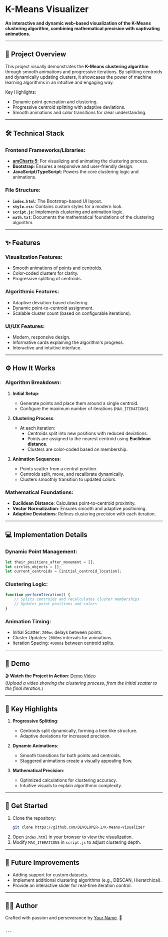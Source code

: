 # K-Means Visualizer

**An interactive and dynamic web-based visualization of the K-Means clustering algorithm, combining mathematical precision with captivating animations.** 

---

## 📜 **Project Overview**

This project visually demonstrates the **K-Means clustering algorithm** through smooth animations and progressive iterations. By splitting centroids and dynamically updating clusters, it showcases the power of machine learning algorithms in an intuitive and engaging way.

Key Highlights:
- Dynamic point generation and clustering.
- Progressive centroid splitting with adaptive deviations.
- Smooth animations and color transitions for clear understanding.

---

## 🛠️ **Technical Stack**

### **Frontend Frameworks/Libraries**:
- **[amCharts 5](https://www.amcharts.com/)**: For visualizing and animating the clustering process.
- **Bootstrap**: Ensures a responsive and user-friendly design.
- **JavaScript/TypeScript**: Powers the core clustering logic and animations.

### **File Structure**:
- **`index.html`**: The Bootstrap-based UI layout.
- **`style.css`**: Contains custom styles for a modern look.
- **`script.js`**: Implements clustering and animation logic.
- **`math.txt`**: Documents the mathematical foundations of the clustering algorithm.

---

## ✨ **Features**

### **Visualization Features**:
- Smooth animations of points and centroids.
- Color-coded clusters for clarity.
- Progressive splitting of centroids.

### **Algorithmic Features**:
- Adaptive deviation-based clustering.
- Dynamic point-to-centroid assignment.
- Scalable cluster count (based on configurable iterations).

### **UI/UX Features**:
- Modern, responsive design.
- Informative cards explaining the algorithm's progress.
- Interactive and intuitive interface.

---

## ⚙️ **How It Works**

### **Algorithm Breakdown**:
1. **Initial Setup**:
   - Generate points and place them around a single centroid.
   - Configure the maximum number of iterations (`MAX_ITERATIONS`).

2. **Clustering Process**:
   - At each iteration:
     - Centroids split into new positions with reduced deviations.
     - Points are assigned to the nearest centroid using **Euclidean distance**.
     - Clusters are color-coded based on membership.

3. **Animation Sequences**:
   - Points scatter from a central position.
   - Centroids split, move, and recalibrate dynamically.
   - Clusters smoothly transition to updated colors.

### **Mathematical Foundations**:
- **Euclidean Distance**: Calculates point-to-centroid proximity.
- **Vector Normalization**: Ensures smooth and adaptive positioning.
- **Adaptive Deviations**: Refines clustering precision with each iteration.

---

## 💻 **Implementation Details**

### **Dynamic Point Management**:
```javascript
let their_positions_after_movement = [];
let circles_objects = [];
let current_centroids = [initial_centroid_location];
```

### **Clustering Logic**:
```javascript
function performIteration() {
    // Splits centroids and recalculates cluster memberships
    // Updates point positions and colors
}
```

### **Animation Timing**:
- Initial Scatter: `200ms` delays between points.
- Cluster Updates: `2000ms` intervals for animations.
- Iteration Spacing: `4000ms` between centroid splits.

---

## 🎥 **Demo**

🎬 **Watch the Project in Action**: [Demo Video](#)  
(*Upload a video showing the clustering process, from the initial scatter to the final iteration.*)

---

## 📖 **Key Highlights**

1. **Progressive Splitting**:
   - Centroids split dynamically, forming a tree-like structure.
   - Adaptive deviations for increased precision.

2. **Dynamic Animations**:
   - Smooth transitions for both points and centroids.
   - Staggered animations create a visually appealing flow.

3. **Mathematical Precision**:
   - Optimized calculations for clustering accuracy.
   - Intuitive visuals to explain algorithmic complexity.

---

## 🚀 **Get Started**

1. Clone the repository:
   ```bash
   git clone https://github.com/DEVOLOPER-1/K-Means-Visualizer
   ```
2. Open `index.html` in your browser to view the visualization.
3. Modify `MAX_ITERATIONS` in `script.js` to adjust clustering depth.

---

## 🧠 **Future Improvements**
- Adding support for custom datasets.
- Implement additional clustering algorithms (e.g., DBSCAN, Hierarchical).
- Provide an interactive slider for real-time iteration control.

---

## 👨‍💻 **Author**
Crafted with passion and perseverance by [Your Name](#). 🚀
```

---